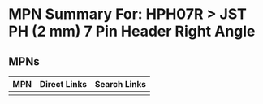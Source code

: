 



# MPN Summary For: HPH07R > JST PH (2 mm) 7 Pin Header Right Angle

## MPNs
  

|MPN|Direct Links|Search Links|
| :--- | :--- | :--- |
||||
